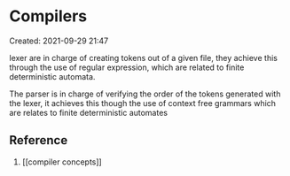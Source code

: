 # Compilers 
Created: 2021-09-29 21:47

lexer are in charge of creating tokens out of a given file, they achieve this through the use of regular expression, which are related to finite deterministic automata.

The parser is in charge of verifying the order of the tokens generated with the lexer, it achieves this though the use of context free grammars which are relates to finite deterministic automates


## Reference
1. [[compiler concepts]] 